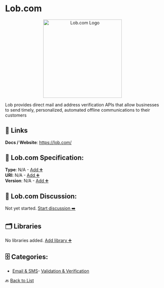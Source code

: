 # Lob.com
<p align="center">
    <img width="256" src="https://raw.githubusercontent.com/apis-list/apis-list/main/apis/lob-com/logo_256x256.png" alt="Lob.com Logo"/>
</p>
Lob provides direct mail and address verification APIs that allow businesses to send timely, personalized, automated offline communications to their customers

##  🔗 Links
**Docs / Website**: https://lob.com/

## 🧬 Lob.com Specification:
**Type**: N/A - [Add ➕](https://github.com/apis-list/apis-list/edit/main/apis/lob-com/lob-com.yaml)  
**URI**: N/A - [Add ➕](https://github.com/apis-list/apis-list/edit/main/apis/lob-com/lob-com.yaml)  
**Version**: N/A - [Add ➕](https://github.com/apis-list/apis-list/edit/main/apis/lob-com/lob-com.yaml)

## 💬 Lob.com Discussion:
Not yet started. [Start discussion ➡️](https://github.com/apis-list/apis-list/discussions/new)

## 🗂️ Libraries

No libraries added. [Add library ➕](https://github.com/apis-list/apis-list/edit/main/apis/lob-com/lob-com.yaml)    


## 🗄️ Categories:
- [Email & SMS](https://github.com/apis-list/apis-list#email--sms-)- [Validation & Verification](https://github.com/apis-list/apis-list#validation--verification-)

🔙  [Back to List](https://github.com/apis-list/apis-list)
